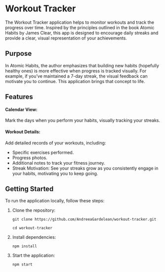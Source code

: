 # Workout Tracker

The Workout Tracker application helps to monitor workouts and track the progress over time. Inspired by the principles outlined in the book Atomic Habits by James Clear, this app is designed to encourage daily streaks and provide a clear, visual representation of your achievements.

## Purpose

In Atomic Habits, the author emphasizes that building new habits (hopefully healthy ones) is more effective when progress is tracked visually. For example, if you’ve maintained a 7-day streak, the visual feedback can motivate you to continue. This application brings that concept to life.

## Features

#### Calendar View:

Mark the days when you perform your habits, visually tracking your streaks.

#### Workout Details:

Add detailed records of your workouts, including:

- Specific exercises performed.
- Progress photos.
- Additional notes to track your fitness journey.
- Streak Motivation: See your streaks grow as you consistently engage in your habits, motivating you to keep going.

## Getting Started

To run the application locally, follow these steps:

1. Clone the repository:

   `git clone https://github.com/AndreeaGardelean/workout-tracker.git`

   `cd workout-tracker`

2. Install dependencies:

   `npm install`

3. Start the application:

   `npm start`
